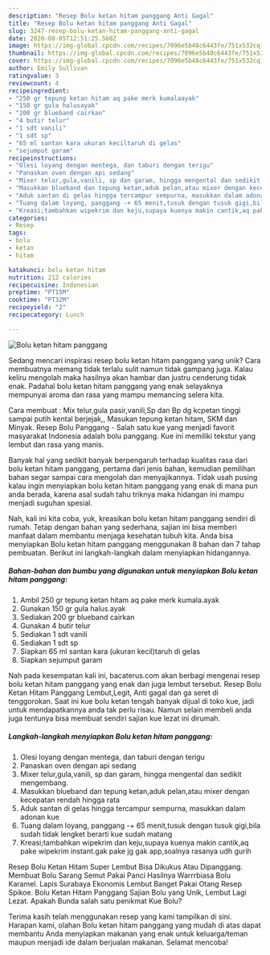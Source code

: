 ```yaml
---
description: "Resep Bolu ketan hitam panggang Anti Gagal"
title: "Resep Bolu ketan hitam panggang Anti Gagal"
slug: 3247-resep-bolu-ketan-hitam-panggang-anti-gagal
date: 2020-08-05T12:51:25.560Z
image: https://img-global.cpcdn.com/recipes/7096e5b48c6443fe/751x532cq70/bolu-ketan-hitam-panggang-foto-resep-utama.jpg
thumbnail: https://img-global.cpcdn.com/recipes/7096e5b48c6443fe/751x532cq70/bolu-ketan-hitam-panggang-foto-resep-utama.jpg
cover: https://img-global.cpcdn.com/recipes/7096e5b48c6443fe/751x532cq70/bolu-ketan-hitam-panggang-foto-resep-utama.jpg
author: Emily Sullivan
ratingvalue: 3
reviewcount: 4
recipeingredient:
- "250 gr tepung ketan hitam aq pake merk kumalaayak"
- "150 gr gula halusayak"
- "200 gr blueband cairkan"
- "4 butir telur"
- "1 sdt vanili"
- "1 sdt sp"
- "65 ml santan kara ukuran keciltaruh di gelas"
- "sejumput garam"
recipeinstructions:
- "Olesi loyang dengan mentega, dan taburi dengan terigu"
- "Panaskan oven dengan api sedang"
- "Mixer telur,gula,vanili, sp dan garam, hingga mengental dan sedikit mengembang."
- "Masukkan blueband dan tepung ketan,aduk pelan,atau mixer dengan kecepatan rendah hingga rata"
- "Aduk santan di gelas hingga tercampur sempurna, masukkan dalam adonan kue"
- "Tuang dalam loyang, panggang -+ 65 menit,tusuk dengan tusuk gigi,bila sudah tidak lengket berarti kue sudah matang"
- "Kreasi;tambahkan wipekrim dan keju,supaya kuenya makin cantik,aq pake wipekrim instant.gak pake jg gak app,soalnya rasanya udh gurih"
categories:
- Resep
tags:
- bolu
- ketan
- hitam

katakunci: bolu ketan hitam 
nutrition: 212 calories
recipecuisine: Indonesian
preptime: "PT15M"
cooktime: "PT32M"
recipeyield: "2"
recipecategory: Lunch

---
```



![Bolu ketan hitam panggang](https://img-global.cpcdn.com/recipes/7096e5b48c6443fe/751x532cq70/bolu-ketan-hitam-panggang-foto-resep-utama.jpg)

Sedang mencari inspirasi resep bolu ketan hitam panggang yang unik? Cara membuatnya memang tidak terlalu sulit namun tidak gampang juga. Kalau keliru mengolah maka hasilnya akan hambar dan justru cenderung tidak enak. Padahal bolu ketan hitam panggang yang enak selayaknya mempunyai aroma dan rasa yang mampu memancing selera kita.

Cara membuat : Mix telur,gula pasir,vanili,Sp dan Bp dg kcpetan tinggi sampai putih kental berjejak,, Masukan tepung ketan hitam, SKM dan Minyak. Resep Bolu Panggang - Salah satu kue yang menjadi favorit masyarakat Indonesia adalah bolu panggang. Kue ini memiliki tekstur yang lembut dan rasa yang manis.

Banyak hal yang sedikit banyak berpengaruh terhadap kualitas rasa dari bolu ketan hitam panggang, pertama dari jenis bahan, kemudian pemilihan bahan segar sampai cara mengolah dan menyajikannya. Tidak usah pusing kalau ingin menyiapkan bolu ketan hitam panggang yang enak di mana pun anda berada, karena asal sudah tahu triknya maka hidangan ini mampu menjadi suguhan spesial.


Nah, kali ini kita coba, yuk, kreasikan bolu ketan hitam panggang sendiri di rumah. Tetap dengan bahan yang sederhana, sajian ini bisa memberi manfaat dalam membantu menjaga kesehatan tubuh kita. Anda bisa menyiapkan Bolu ketan hitam panggang menggunakan 8 bahan dan 7 tahap pembuatan. Berikut ini langkah-langkah dalam menyiapkan hidangannya.

<!--inarticleads1-->

##### Bahan-bahan dan bumbu yang digunakan untuk menyiapkan Bolu ketan hitam panggang:

1. Ambil 250 gr tepung ketan hitam aq pake merk kumala.ayak
1. Gunakan 150 gr gula halus.ayak
1. Sediakan 200 gr blueband cairkan
1. Gunakan 4 butir telur
1. Sediakan 1 sdt vanili
1. Sediakan 1 sdt sp
1. Siapkan 65 ml santan kara (ukuran kecil)taruh di gelas
1. Siapkan sejumput garam


Nah pada kesempatan kali ini, bacaterus.com akan berbagi mengenai resep bolu ketan hitam panggang yang enak dan juga lembut tersebut. Resep Bolu Ketan Hitam Panggang Lembut,Legit, Anti gagal dan ga seret di tenggorokan. Saat ini kue bolu ketan tengah banyak dijual di toko kue, jadi untuk mendapatkannya anda tak perlu risau. Namun selain membeli anda juga tentunya bisa membuat sendiri sajian kue lezat ini dirumah. 

<!--inarticleads2-->

##### Langkah-langkah menyiapkan Bolu ketan hitam panggang:

1. Olesi loyang dengan mentega, dan taburi dengan terigu
1. Panaskan oven dengan api sedang
1. Mixer telur,gula,vanili, sp dan garam, hingga mengental dan sedikit mengembang.
1. Masukkan blueband dan tepung ketan,aduk pelan,atau mixer dengan kecepatan rendah hingga rata
1. Aduk santan di gelas hingga tercampur sempurna, masukkan dalam adonan kue
1. Tuang dalam loyang, panggang -+ 65 menit,tusuk dengan tusuk gigi,bila sudah tidak lengket berarti kue sudah matang
1. Kreasi;tambahkan wipekrim dan keju,supaya kuenya makin cantik,aq pake wipekrim instant.gak pake jg gak app,soalnya rasanya udh gurih


Resep Bolu Ketan Hitam Super Lembut Bisa Dikukus Atau Dipanggang. Membuat Bolu Sarang Semut Pakai Panci Hasilnya Warrrbiasa Bolu Karamel. Lapis Surabaya Ekonomis Lembut Banget Pakai Otang Resep Spikoe. Bolu Ketan Hitam Panggang Sajian Bolu yang Unik, Lembut Lagi Lezat. Apakah Bunda salah satu penikmat Kue Bolu? 

Terima kasih telah menggunakan resep yang kami tampilkan di sini. Harapan kami, olahan Bolu ketan hitam panggang yang mudah di atas dapat membantu Anda menyiapkan makanan yang enak untuk keluarga/teman maupun menjadi ide dalam berjualan makanan. Selamat mencoba!
